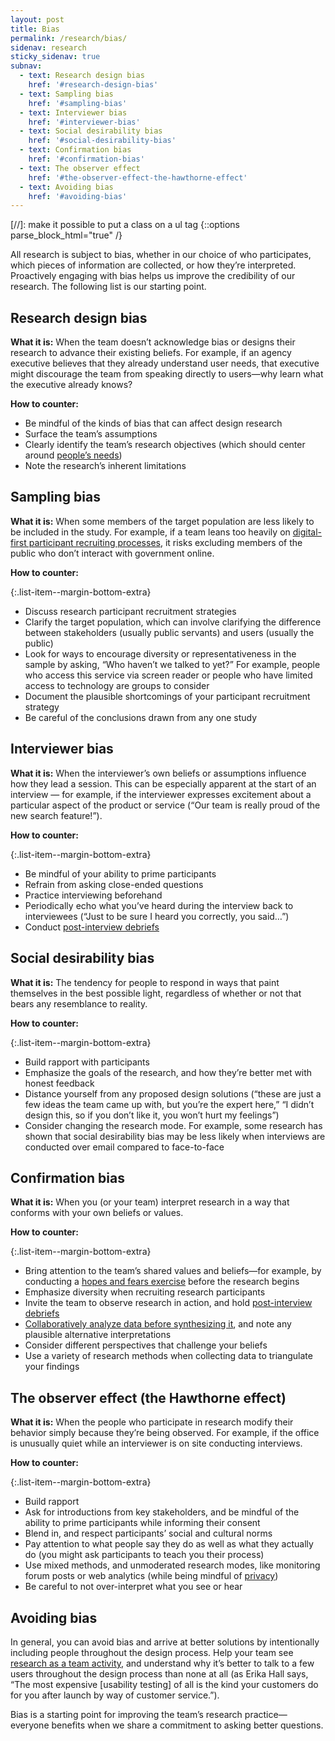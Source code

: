 ```yaml
---
layout: post
title: Bias
permalink: /research/bias/
sidenav: research
sticky_sidenav: true
subnav:
  - text: Research design bias
    href: '#research-design-bias'
  - text: Sampling bias
    href: '#sampling-bias'
  - text: Interviewer bias
    href: '#interviewer-bias'
  - text: Social desirability bias
    href: '#social-desirability-bias'
  - text: Confirmation bias
    href: '#confirmation-bias'
  - text: The observer effect
    href: '#the-observer-effect-the-hawthorne-effect'
  - text: Avoiding bias
    href: '#avoiding-bias'
---
```

[//]: make it possible to put a class on a ul tag
{::options parse_block_html="true" /}

All research is subject to bias, whether in our choice of who participates,  which pieces of information are collected, or how they’re interpreted. Proactively engaging with bias helps us improve the credibility of our research. The following list is our starting point.


## Research design bias

**What it is:** When the team doesn’t acknowledge bias or designs their research to advance their existing beliefs. For example, if an agency executive believes that they already understand user needs, that executive might discourage the team from speaking directly to users—why learn what the executive already knows?

**How to counter:**

- Be mindful of the kinds of bias that can affect design research
- Surface the team’s assumptions
- Clearly identify the team’s research objectives (which should center around [people’s needs](https://playbook.cio.gov/#play1))
- Note the research’s inherent limitations


## Sampling bias

**What it is:** When some members of the target population are less likely to be included in the study. For example, if a team leans too heavily on [digital-first participant recruiting processes](https://18f.gsa.gov/2017/11/08/four-lessons-we-learned-while-building-our-own-design-research-recruiting-tool/), it risks excluding members of the public who don’t interact with government online.

**How to counter:**

{:.list-item--margin-bottom-extra}
- Discuss research participant recruitment strategies
- Clarify the target population, which can involve clarifying the difference between stakeholders (usually public servants) and users (usually the public)
- Look for ways to encourage diversity or representativeness in the sample by asking, “Who haven’t we talked to yet?” For example, people who access this service via screen reader or people who have limited access to technology are groups to consider
- Document the plausible shortcomings of your participant recruitment strategy
- Be careful of the conclusions drawn from any one study


## Interviewer bias

**What it is:** When the interviewer’s own beliefs or assumptions influence how they lead a session. This can be especially apparent at the start of an interview — for example, if the interviewer expresses excitement about a particular aspect of the product or service (“Our team is really proud of the new search feature!”).

**How to counter:**

{:.list-item--margin-bottom-extra}
- Be mindful of your ability to prime participants
- Refrain from asking close-ended questions
- Practice interviewing beforehand
- Periodically echo what you’ve heard during the interview back to interviewees (“Just to be sure I heard you correctly, you said…”)
- Conduct [post-interview debriefs](https://methods.18f.gov/interview-debrief/)


## Social desirability bias

**What it is:** The tendency for people to respond in ways that paint themselves in the best possible light, regardless of whether or not that bears any resemblance to reality.

**How to counter:**

{:.list-item--margin-bottom-extra}
- Build rapport with participants
- Emphasize the goals of the research, and how they’re better met with honest feedback
- Distance yourself from any proposed design solutions (“these are just a few ideas the team came up with, but you’re the expert here,” “I didn’t design this, so if you don’t like it, you won’t hurt my feelings”)
- Consider changing the research mode. For example, some research has shown that social desirability bias may be less likely when interviews are conducted over email compared to face-to-face


## Confirmation bias

**What it is:** When you (or your team) interpret research in a way that conforms with your own beliefs or values.

**How to counter:**

{:.list-item--margin-bottom-extra}
- Bring attention to the team’s shared values and beliefs—for example, by conducting a [hopes and fears exercise](https://methods.18f.gov/discover/hopes-and-fears/) before the research begins
- Emphasize diversity when recruiting research participants
- Invite the team to observe research in action, and hold [post-interview debriefs](https://methods.18f.gov/interview-debrief/)
- [Collaboratively analyze data before synthesizing it](https://18f.gsa.gov/2018/02/06/getting-partners-on-board-with-research-findings/), and note any plausible alternative interpretations
- Consider different perspectives that challenge your beliefs
- Use a variety of research methods when collecting data to triangulate your findings


## The observer effect (the Hawthorne effect)

**What it is:** When the people who participate in research modify their behavior simply because they’re being observed. For example, if the office is unusually quiet while an interviewer is on site conducting interviews.

**How to counter:**

{:.list-item--margin-bottom-extra}
- Build rapport
- Ask for introductions from key stakeholders, and be mindful of the ability to prime participants while informing their consent
- Blend in, and respect participants’ social and cultural norms
- Pay attention to what people say they do as well as what they actually do (you might ask participants to teach you their process)
- Use mixed methods, and unmoderated research modes, like monitoring forum posts or web analytics (while being mindful of [privacy]({{site.baseurl}}/research/privacy))
- Be careful to not over-interpret what you see or hear


## Avoiding bias

In general, you can avoid bias and arrive at better solutions by intentionally including people throughout the design process. Help your team see [research as a team activity]({{site.baseurl}}/research/clarify-the-basics/#a-team-activity), and understand why it’s better to talk to a few users throughout the design process than none at all (as Erika Hall says, “The most expensive [usability testing] of all is the kind your customers do for you after launch by way of customer service.”).

Bias is a starting point for improving the team’s research practice—everyone benefits when we share a commitment to asking better questions.
